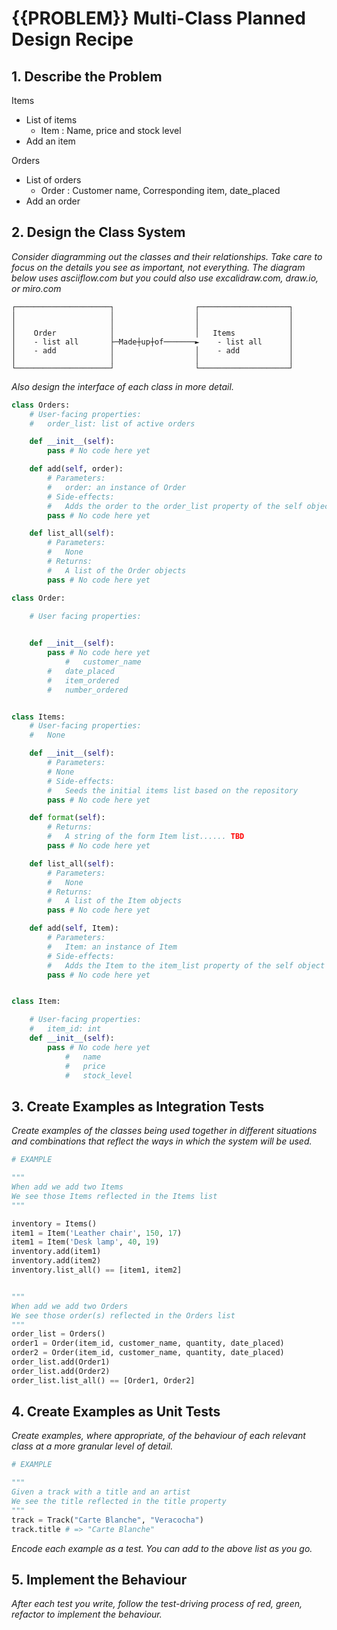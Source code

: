 # {{PROBLEM}} Multi-Class Planned Design Recipe

## 1. Describe the Problem

Items
- List of items
    - Item : Name, price and stock level
- Add an item

Orders
- List of orders
    - Order : Customer name, Corresponding item, date_placed
- Add an order

## 2. Design the Class System

_Consider diagramming out the classes and their relationships. Take care to
focus on the details you see as important, not everything. The diagram below
uses asciiflow.com but you could also use excalidraw.com, draw.io, or miro.com_

```
┌─────────────────────┐                  ┌────────────────────┐
│                     │                  │                    │
│                     │                  │                    │
│    Order            │                  │   Items            │
│    - list all       ├─Made┼up┼of───────►    - list all      │
│    - add            │                  │    - add           │
│                     │                  │                    │
└─────────────────────┘                  └────────────────────┘
```

_Also design the interface of each class in more detail._

```python
class Orders:
    # User-facing properties:
    #   order_list: list of active orders

    def __init__(self):
        pass # No code here yet

    def add(self, order):
        # Parameters:
        #   order: an instance of Order
        # Side-effects:
        #   Adds the order to the order_list property of the self object
        pass # No code here yet

    def list_all(self):
        # Parameters:
        #   None
        # Returns:
        #   A list of the Order objects
        pass # No code here yet

class Order:

    # User facing properties:

    
    def __init__(self):
        pass # No code here yet
            #   customer_name
        #   date_placed
        #   item_ordered
        #   number_ordered


class Items:
    # User-facing properties:
    #   None

    def __init__(self):
        # Parameters:
        # None
        # Side-effects:
        #   Seeds the initial items list based on the repository
        pass # No code here yet

    def format(self):
        # Returns:
        #   A string of the form Item list...... TBD
        pass # No code here yet

    def list_all(self):
        # Parameters:
        #   None
        # Returns:
        #   A list of the Item objects
        pass # No code here yet

    def add(self, Item):
        # Parameters:
        #   Item: an instance of Item
        # Side-effects:
        #   Adds the Item to the item_list property of the self object
        pass # No code here yet


class Item:

    # User-facing properties:
    #   item_id: int
    def __init__(self):
        pass # No code here yet
            #   name
            #   price
            #   stock_level


```

## 3. Create Examples as Integration Tests

_Create examples of the classes being used together in different situations and
combinations that reflect the ways in which the system will be used._

```python
# EXAMPLE

"""
When add we add two Items 
We see those Items reflected in the Items list
"""

inventory = Items()
item1 = Item('Leather chair', 150, 17)
item1 = Item('Desk lamp', 40, 19)
inventory.add(item1)
inventory.add(item2)
inventory.list_all() == [item1, item2]


"""
When add we add two Orders 
We see those order(s) reflected in the Orders list
"""
order_list = Orders()
order1 = Order(item_id, customer_name, quantity, date_placed)
order2 = Order(item_id, customer_name, quantity, date_placed)
order_list.add(Order1)
order_list.add(Order2)
order_list.list_all() == [Order1, Order2]


```

## 4. Create Examples as Unit Tests

_Create examples, where appropriate, of the behaviour of each relevant class at
a more granular level of detail._

```python
# EXAMPLE

"""
Given a track with a title and an artist
We see the title reflected in the title property
"""
track = Track("Carte Blanche", "Veracocha")
track.title # => "Carte Blanche"
```

_Encode each example as a test. You can add to the above list as you go._

## 5. Implement the Behaviour

_After each test you write, follow the test-driving process of red, green,
refactor to implement the behaviour._
